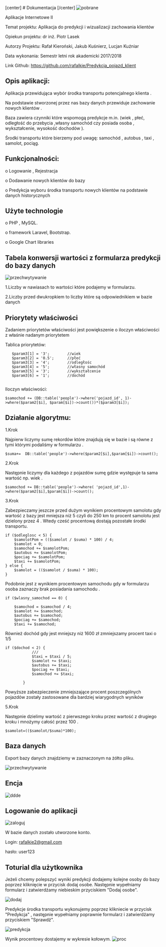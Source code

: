 
[center]  # Dokumentacja [/center]
![pobrane](https://user-images.githubusercontent.com/26554041/41036492-823015a4-6990-11e8-8d2b-506000b2ccad.png)





Aplikacje Internetowe II

Temat projektu: Aplikacja do predykcji i wizualizacji zachowania klientów

Opiekun projektu: dr inż. Piotr Lasek

Autorzy Projektu: Rafał Kieroński, Jakub Kuśnierz, Lucjan Kuźniar

Data wykonania: Semestr letni rok akademicki 2017/2018

Link Github: https://github.com/rafalkie/Predykcja_pojazd_klient


## Opis aplikacji:
Aplikacja przewidująca wybór środka transportu potencjalnego klienta .

Na podstawie stworzonej przez nas bazy danych przewiduje zachowanie nowych klientów .

Baza zawiera czynniki które wspomogą predykcje m.in. (wiek , płeć, odległość do przebycia ,własny samochód czy posiada osoba , wykształcenie, wysokość dochodów ).

Środki transportu które bierzemy pod uwagę: samochód , autobus , taxi , samolot, pociąg.

## Funkcjonalności:
o	Logowanie , Rejestracja 

o	Dodawanie nowych klientów do bazy

o	Predykcja wyboru środka transportu nowych klientów na podstawie danych historycznych

## Użyte technologie
o PHP , MySQL.

o framework  Laravel, Bootstrap.

o Google Chart libraries

## Tabela konwersji wartości z formularza predykcji do bazy danych

![przechwytywanie](https://user-images.githubusercontent.com/26554041/40879559-3f7beb0c-66a2-11e8-9539-3ab8b2e73f3d.PNG)

1.Liczby w nawiasach to wartości które podajemy w formularzu.

2.Liczby przed dwukropkiem to liczby które są odpowiednikiem w bazie danych

 ## Priorytety właściwości
 Zadaniem priorytetów właściwości jest powiększenie o iloczyn właściwości z właśnie nadanym priorytetem 
 
 Tablica priorytetów:
 
```
   $param3[1] = '3';        //wiek
   $param3[2] = '0.5';      //płeć
   $param3[3] = '4';        //odległośc
   $param3[4] = '5';        //własny samochód
   $param3[5] = '3';        //wykształcenie
   $param3[6] = '1';        //dochód
   
 ```
 Iloczyn właściwości:
 ```
 $samochod += (DB::table('people')->where('pojazd_id', 1)->where($param2[$i], $param[$i])->count())*($param3[$i]);
 ```
 

## Działanie algorytmu:

1.Krok

Najpierw liczymy sumę rekordów które znajdują się w bazie i są równe z tymi którymi podaliśmy w formularzu .

```
$suma+=  DB::table('people')->where($param2[$i],$param[$i])->count();
```

2.Krok

Następnie liczymy dla każdego z pojazdów sumę gdzie występuje ta sama wartość np. wiek .

```
$samochod += DB::table('people')->where( 'pojazd_id',1)->where($param2[$i],$param[$i])->count();
```

3.Krok

Zabezpieczamy jeszcze przed dużym wynikiem procentowym samolotu gdy wartość z bazy jest mniejsza niż 5 czyli do 250 km to procent samolotu jest dzielony przez 4 . Wtedy cześć procentową dostają pozostałe środki transportu.
```
if ($odleglosc < 5) {                  
    $samolotPom = (($samolot / $suma) * 100) / 4;
    $samolot = 0;
    $samochod += $samolotPom;
    $autobus += $samolotPom;
    $pociag += $samolotPom;
    $taxi += $samolotPom;
} else {
    $samolot = (($samolot / $suma) * 100);
}
```

Podobnie jest z wynikiem procentowym samochodu gdy w formularzu osoba zaznaczy brak posiadania samochodu .

```
if ($wlasny_samochod == 0) {            
   
    $samochod = $samochod / 4;
    $samolot += $samochod;
    $autobus += $samochod;
    $pociag += $samochod;
    $taxi += $samochod;
   ```
Również dochód gdy jest mniejszy niż 1600 zł zmniejszamy procent taxi o 1/5

```
if ($dochod < 2) {            
            ///
            $taxi = $taxi / 5;
            $samolot += $taxi;
            $autobus += $taxi;
            $pociag += $taxi;
            $samochod += $taxi;

        }
   ```
   
   Powyższe zabezpieczenie zmniejszające procent poszczególnych pojazdów zostały zastosowane dla bardziej wiarygodnych wyników
   
5.Krok

Następnie dzielimy wartość z pierwszego kroku przez wartość z drugiego kroku i mnożymy całość przez 100 .
```
$samolot=(($samolot/$suma)*100);
```
## Baza danych

Export bazy danych znajdziemy w zaznaczonym na żółto pliku.

![przechwytywanie](https://user-images.githubusercontent.com/26554041/40630055-9a271ef4-62cf-11e8-953c-c196fa07517a.PNG)


## Encja 

![ddde](https://user-images.githubusercontent.com/26554041/40628570-15c85b18-62c6-11e8-896e-5373f8cb6ead.png)

## Logowanie do aplikacji

![zaloguj](https://user-images.githubusercontent.com/26554041/40630117-246a3f4c-62d0-11e8-93fa-38565b487447.PNG)

W bazie danych zostało utworzone konto.

Login: rafalkie2@gmail.com

hasło: user123

## Toturial dla użytkownika

Jeżeli chcemy polepszyć wyniki predykcji dodajemy kolejne osoby do bazy poprzez kliknięcie w przycisk dodaj osobe.
Następnie wypełniamy formularz i zatwierdźamy niebieskim przyciskiem "Dodaj osobe".  

![dodaj](https://user-images.githubusercontent.com/26554041/40629909-7ac90366-62ce-11e8-8620-5519af80334d.PNG)

Predykcje środka transportu wykonujemy poprzez klikniecie w przycisk "Predykcja" , następnie wypełniamy poprawnie formularz i zatwierdźamy przyciskiem "Sprawdź".

![predykcja](https://user-images.githubusercontent.com/26554041/40629908-7986fa58-62ce-11e8-88ef-62016ff61600.PNG)

Wynik procentowy  dostajemy w wykresie kołowym. 
![proc](https://user-images.githubusercontent.com/26554041/40629905-77e886bc-62ce-11e8-8f2e-3517d80966d8.PNG)





